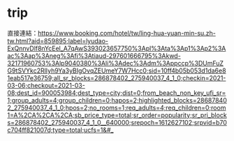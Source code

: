 # trip
直接連結：<https://www.booking.com/hotel/tw/ling-hua-yuan-min-su.zh-tw.html?aid=859895;label=lyudao-ExQnnvDlf8nYcEel_A7qAwS393023657750%3Apl%3Ata%3Ap1%3Ap2%3Aac%3Aap%3Aneg%3Afi%3Atiaud-297601666795%3Akwd-32171960753%3Alp9040380%3Ali%3Adec%3Adm%3Appccp%3DUmFuZG9tSVYkc2RlIyh9Ya3yBIgOvqZEUmeY7W7Hcc0;sid=10ff4b05b053d1da6e81eab517e36759;all_sr_blocks=286878402_275940037_4_1_0;checkin=2021-03-06;checkout=2021-03-08;dest_id=900053984;dest_type=city;dist=0;from_beach_non_key_ufi_sr=1;group_adults=4;group_children=0;hapos=2;highlighted_blocks=286878402_275940037_4_1_0;hpos=2;no_rooms=1;req_adults=4;req_children=0;room1=A%2CA%2CA%2CA;sb_price_type=total;sr_order=popularity;sr_pri_blocks=286878402_275940037_4_1_0__640000;srepoch=1612627102;srpvid=b70c704ff821007d;type=total;ucfs=1&#_>

